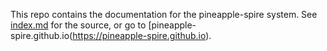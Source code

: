 This repo contains the documentation for the pineapple-spire system. See [index.md](index.md) for the source, or go to [pineapple-spire.github.io(https://pineapple-spire.github.io).
